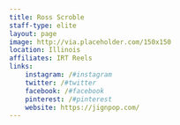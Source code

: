 ```yaml
---
title: Ross Scroble
staff-type: elite
layout: page
image: http://via.placeholder.com/150x150
location: Illinois
affiliates: IRT Reels
links:
    instagram: /#instagram
    twitter: /#twitter
    facebook: /#facebook
    pinterest: /#pinterest
    website: https://jignpop.com/
---
```


